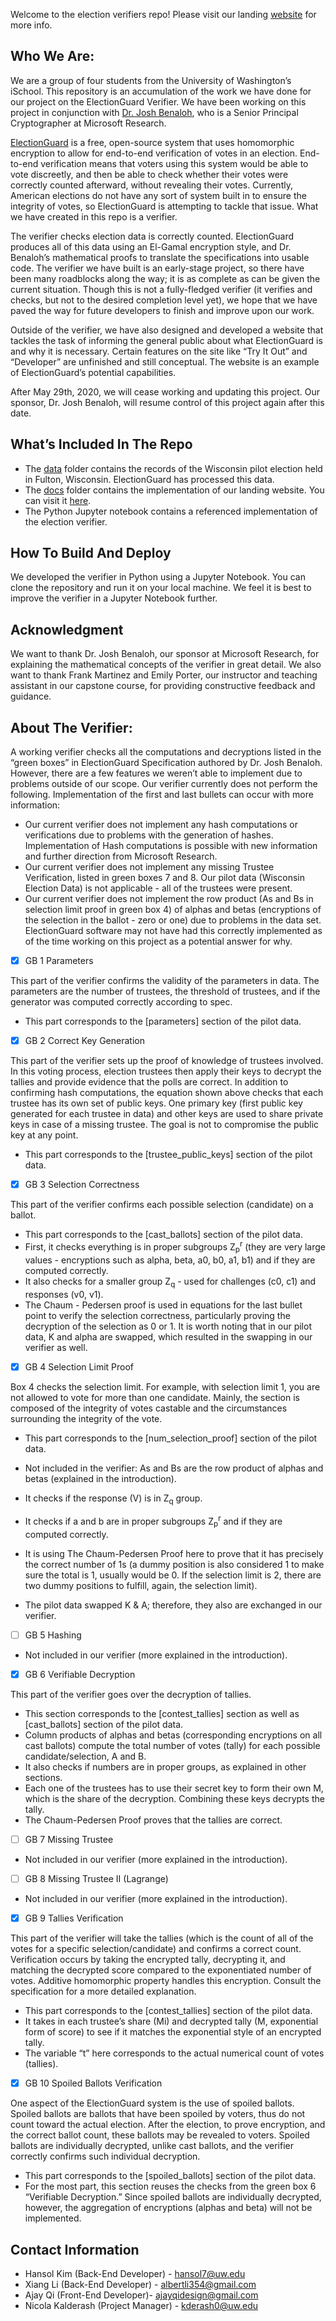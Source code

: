 Welcome to the election verifiers repo! Please visit our landing
[website](https://albertli354.github.io/election-varifiers-info-capstone/) for more info.

## Who We Are:
We are a group of four students from the University of Washington’s iSchool. This
repository is an accumulation of the work we have done for our project on the ElectionGuard
Verifier. We have been working on this project in conjunction with [Dr. Josh
Benaloh](https://www.microsoft.com/en-us/research/people/benaloh/), who is a Senior Principal
Cryptographer at Microsoft Research.

[ElectionGuard](https://github.com/microsoft/electionguard) is a free, open-source
system that uses homomorphic encryption to allow for end-to-end verification of votes in an
election. End-to-end verification means that voters using this system would be able to vote
discreetly, and then be able to check whether their votes were correctly counted afterward,
without revealing their votes. Currently, American elections do not have any sort of system built
in to ensure the integrity of votes, so ElectionGuard is attempting to tackle that issue.
What we have created in this repo is a verifier. 

The verifier checks election data is
correctly counted. ElectionGuard produces all of this data using an El-Gamal encryption style,
and Dr. Benaloh’s mathematical proofs to translate the specifications into usable code. The
verifier we have built is an early-stage project, so there have been many roadblocks along the
way; it is as complete as can be given the current situation. Though this is not a fully-fledged
verifier (it verifies and checks, but not to the desired completion level yet), we hope that we have
paved the way for future developers to finish and improve upon our work.

Outside of the verifier, we have also designed and developed a website that tackles the
task of informing the general public about what ElectionGuard is and why it is necessary.
Certain features on the site like “Try It Out” and “Developer” are unfinished and still conceptual.
The website is an example of ElectionGuard’s potential capabilities.

After May 29th, 2020, we will cease working and updating this project. Our sponsor, Dr.
Josh Benaloh, will resume control of this project again after this date.

## What’s Included In The Repo

- The [data](/data) folder contains the records of the Wisconsin pilot election held in Fulton,
Wisconsin. ElectionGuard has processed this data.
- The [docs](/docs) folder contains the implementation of our landing website. You can visit it
[here](https://albertli354.github.io/election-varifiers-info-capstone/index.html).
- The Python Jupyter notebook contains a referenced implementation of the election verifier.

## How To Build And Deploy
We developed the verifier in Python using a Jupyter Notebook. You can clone the repository
and run it on your local machine. We feel it is best to improve the verifier in a Jupyter Notebook
further.


## Acknowledgment
We want to thank Dr. Josh Benaloh, our sponsor at Microsoft Research, for explaining the
mathematical concepts of the verifier in great detail. We also want to thank Frank Martinez and
Emily Porter, our instructor and teaching assistant in our capstone course, for providing
constructive feedback and guidance.


## About The Verifier:
A working verifier checks all the computations and decryptions listed in the “green boxes” in
ElectionGuard Specification authored by Dr. Josh Benaloh. However, there are a few features
we weren’t able to implement due to problems outside of our scope. Our verifier currently does
not perform the following. Implementation of the first and last bullets can occur with more
information:

- Our current verifier does not implement any hash computations or verifications due to
    problems with the generation of hashes. Implementation of Hash computations is
    possible with new information and further direction from Microsoft Research.
- Our current verifier does not implement any missing Trustee Verification, listed in green
    boxes 7 and 8. Our pilot data (Wisconsin Election Data) is not applicable - all of the
    trustees were present.
- Our current verifier does not implement the row product (As and Bs in selection limit
    proof in green box 4) of alphas and betas (encryptions of the selection in the ballot - zero
    or one) due to problems in the data set. ElectionGuard software may not have had this
    correctly implemented as of the time working on this project as a potential answer for
    why.

- [x] GB 1 Parameters

This part of the verifier confirms the validity of the parameters in data. The parameters are the
number of trustees, the threshold of trustees, and if the generator was computed correctly
according to spec.

- This part corresponds to the [parameters] section of the pilot data.

- [x] GB 2 Correct Key Generation

This part of the verifier sets up the proof of knowledge of trustees involved. In this voting
process, election trustees then apply their keys to decrypt the tallies and provide evidence that
the polls are correct. In addition to confirming hash computations, the equation shown above
checks that each trustee has its own set of public keys. One primary key (first public key
generated for each trustee in data) and other keys are used to share private keys in case of a
missing trustee. The goal is not to compromise the public key at any point.

- This part corresponds to the [trustee_public_keys] section of the pilot data.

- [x] GB 3 Selection Correctness


This part of the verifier confirms each possible selection (candidate) on a ballot.

- This part corresponds to the [cast_ballots] section of the pilot data.
- First, it checks everything is in proper subgroups Z<sub>p</sub><sup>r</sup> (they are
    very large values - encryptions such as alpha, beta, a0, b0, a1, b1) and if they are
    computed correctly.
- It also checks for a smaller group Z<sub>q</sub> - used for challenges (c0, c1) and
    responses (v0, v1).
- The Chaum - Pedersen proof is used in equations for the last bullet point to verify the
    selection correctness, particularly proving the decryption of the selection as 0 or 1. It is
    worth noting that in our pilot data, K and alpha are swapped, which resulted in the
    swapping in our verifier as well.

- [x] GB 4 Selection Limit Proof

Box 4 checks the selection limit. For example, with selection limit 1, you are not allowed to vote
for more than one candidate. Mainly, the section is composed of the integrity of votes castable
and the circumstances surrounding the integrity of the vote.

- This part corresponds to the [num_selection_proof] section of the pilot data.
- Not included in the verifier: As and Bs are the row product of alphas and betas
    (explained in the introduction).
- It checks if the response (V) is in Z<sub>q</sub> group.
- It checks if a and b are in proper subgroups Z<sub>p</sub><sup>r</sup> and if they
    are computed correctly.


- It is using The Chaum-Pedersen Proof here to prove that it has precisely the correct
    number of 1s (a dummy position is also considered 1 to make sure the total is 1, usually
    would be 0. If the selection limit is 2, there are two dummy positions to fulfill, again, the
    selection limit).
- The pilot data swapped K & A; therefore, they also are exchanged in our verifier.

- [ ] GB 5 Hashing

- Not included in our verifier (more explained in the introduction).

- [x] GB 6 Verifiable Decryption

This part of the verifier goes over the decryption of tallies.

- This section corresponds to the [contest_tallies] section as well as [cast_ballots] section
    of the pilot data.
- Column products of alphas and betas (corresponding encryptions on all cast ballots)
    compute the total number of votes (tally) for each possible candidate/selection, A and B.
- It also checks if numbers are in proper groups, as explained in other sections.
- Each one of the trustees has to use their secret key to form their own M, which is the
    share of the decryption. Combining these keys decrypts the tally.
- The Chaum-Pedersen Proof proves that the tallies are correct.

- [ ] GB 7 Missing Trustee


- Not included in our verifier (more explained in the introduction).

- [ ] GB 8 Missing Trustee II (Lagrange)

- Not included in our verifier (more explained in the introduction).

- [x] GB 9 Tallies Verification

This part of the verifier will take the tallies (which is the count of all of the votes for a specific
selection/candidate) and confirms a correct count. Verification occurs by taking the encrypted
tally, decrypting it, and matching the decrypted score compared to the exponentiated number of
votes. Additive homomorphic property handles this encryption. Consult the specification for a
more detailed explanation.

- This part corresponds to the [contest_tallies] section of the pilot data.
- It takes in each trustee’s share (Mi) and decrypted tally (M, exponential form of score) to
    see if it matches the exponential style of an encrypted tally.
- The variable “t” here corresponds to the actual numerical count of votes (tallies).

- [x] GB 10 Spoiled Ballots Verification


One aspect of the ElectionGuard system is the use of spoiled ballots. Spoiled ballots are ballots
that have been spoiled by voters, thus do not count toward the actual election. After the
election, to prove encryption, and the correct ballot count, these ballots may be revealed to
voters. Spoiled ballots are individually decrypted, unlike cast ballots, and the verifier correctly
confirms such individual decryption.

- This part corresponds to the [spoiled_ballots] section of the pilot data.
- For the most part, this section reuses the checks from the green box 6 “Verifiable
    Decryption.” Since spoiled ballots are individually decrypted, however, the aggregation
    of encryptions (alphas and beta) will not be implemented.

## Contact Information

- Hansol Kim (Back-End Developer) - hansol7@uw.edu
- Xiang Li (Back-End Developer) - albertli354@gmail.com
- Ajay Qi (Front-End Developer)- ajayqidesign@gmail.com
- Nicola Kalderash (Project Manager) - kderash0@uw.edu


